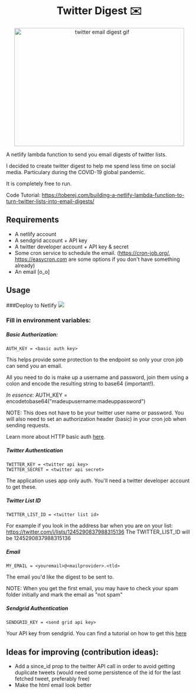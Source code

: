 
<h1 align="center">Twitter Digest ✉️</h1>
<p align="center">
  <img width="460" height="320" src="https://i.imgur.com/Px4vvMY.gif" alt="twitter email digest gif">
</p>

A netlify lambda function to send you email digests of twitter lists.

I decided to create twitter digest to help me spend less time on social media. Particulary during the COVID-19 global pandemic. 

It is completely free to run.


Code Tutorial: https://toberej.com/building-a-netlify-lambda-function-to-turn-twitter-lists-into-email-digests/

## Requirements 

- A netlify account
- A sendgrid account + API key
- A twitter developer account + API key & secret
- Some cron service to schedule the email. (https://cron-job.org/, https://easycron.com are some options if you don't have something already)
- An email [o_o]

## Usage
###Deploy to Netlify 
<a href="https://app.netlify.com/start/deploy?repository=https://github.com/toberej/twitter-digest"> <img src="https://www.netlify.com/img/deploy/button.svg"/> </a>

### Fill in environment variables:
##### Basic Authorization:
```
AUTH_KEY = <basic auth key>

```
 This helps provide some protection to the endpoint so only your cron job can send you an email.


All you need to do is make up a username and password, join them using a colon and encode the resulting string to base64 (important!).

*In essence:*
AUTH_KEY = encodetobase64("madeupusername:madeuppassword")

NOTE: This does not have to be your twitter user name or password. You will also need to set an authorization header (basic) in your cron job when sending requests.

Learn more about HTTP basic auth [here](https://tools.ietf.org/html/rfc7617#section-2).

##### Twitter Authentication
```
TWITTER_KEY = <twitter api key>
TWITTER_SECRET = <twitter api secret>
```
The application uses app only auth. You'll need a twitter developer account to get these.

##### Twitter List ID
```
TWITTER_LIST_ID = <twitter list id>
```
For example if you look in the address bar when you are on your list:
https://twitter.com/i/lists/1245290837988315136
The TWITTER_LIST_ID will be 1245290837988315136

##### Email
```
MY_EMAIL = <youremail>@<mailprovider>.<tld>
```
The email you'd like the digest to be sent to. 

NOTE: When you get the first email, you may have to check your spam folder initially and mark the email as "not spam"

##### Sendgrid Authentication
```
SENDGRID_KEY = <send grid api key>
```
Your API key from sendgrid. You can find a tutorial on how to get this [here](https://sendgrid.com/docs/ui/account-and-settings/api-keys/#creating-an-api-key)



## Ideas for improving (contribution ideas):
- Add a since_id prop to the twitter API call in order to avoid getting duplicate tweets (would need some persistence of the id for the last fetched tweet, preferably free)
- Make the html email look better

